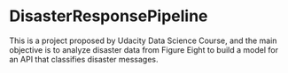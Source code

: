 # DisasterResponsePipeline
This is a project proposed by Udacity Data Science Course, and the main objective is to analyze disaster data from Figure Eight to build a model for an API that classifies disaster messages.
